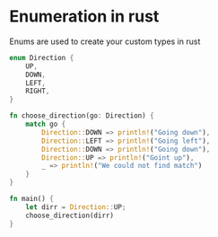 # Enumeration in rust

Enums are used to create your custom types in rust

```rs
enum Direction {
    UP,
    DOWN,
    LEFT,
    RIGHT,
}

fn choose_direction(go: Direction) {
    match go {
        Direction::DOWN => println!("Going down"),
        Direction::LEFT => println!("Going left"),
        Direction::DOWN => println!("Going down"),
        Direction::UP => println!("Goint up"),
        _ => println!("We could not find match")
    }
}

fn main() {
    let dirr = Direction::UP;
    choose_direction(dirr)
}

```
